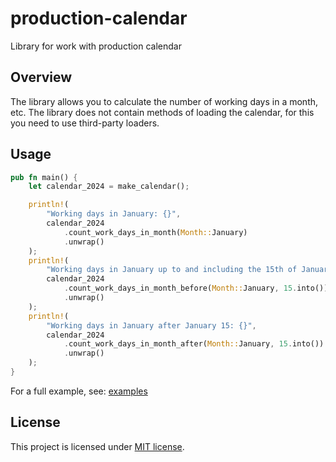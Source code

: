 <h1> production-calendar </h1>
<p> Library for work with production calendar </p>

## Overview

The library allows you to calculate the number of working days in a month, etc. The library does not contain methods of loading the calendar, for this you need to use third-party loaders.

## Usage

```rust
pub fn main() {
    let calendar_2024 = make_calendar();

    println!(
        "Working days in January: {}",
        calendar_2024
            .count_work_days_in_month(Month::January)
            .unwrap()
    );
    println!(
        "Working days in January up to and including the 15th of January: {}",
        calendar_2024
            .count_work_days_in_month_before(Month::January, 15.into())
            .unwrap()
    );
    println!(
        "Working days in January after January 15: {}",
        calendar_2024
            .count_work_days_in_month_after(Month::January, 15.into())
            .unwrap()
    );
}
```

For a full example, see: [examples](https://github.com/xsayler/production-calendar/tree/main/examples/calendar_usage.rs)

## License

This project is licensed under [MIT license](https://github.com/xsayler/production-calendar/blob/main/LICENSE).
